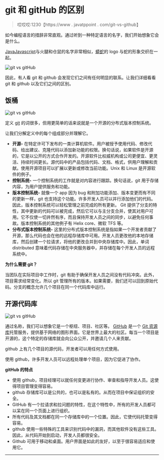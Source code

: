# git 和 gitHub 的区别

> 哎哎哎:1230【https://www . javatppoint . com/git-vs-github】

如今编程语言的措辞非常直观。通过听到一种特定语言的名字，我们开始想象它会是什么。

[Java](https://www.javatpoint.com/java-tutorial)[Javascript](https://www.javatpoint.com/javascript-tutorial)与火腿和仓鼠的名字非常相似，[蟒蛇](https://www.javatpoint.com/python-tutorial)的 logo 与蛇的形象交织在一起。

![git vs gitHub](../Images/17950d8fabd49f44d48bc9faece4b81d.png)

因此，有人看 git 和 github 会发现它们之间有任何明显的联系。让我们详细看看 git 和 github 以及它们之间的区别。

## 饭桶

![git vs gitHub](../Images/a068bb454d82a3ab6a7b985eb7d04884.png)

定义 [git](https://www.javatpoint.com/git) 的词很多，但用更简单的话来说就是一个开源的分布式版本控制系统。

让我们分解定义中的每个组成部分并理解它。

*   **开源-** 在特定许可下发布的一类计算机软件。用户被授予使用代码、修改代码、给出建议、克隆代码以添加新功能的权限。换句话说，如果软件是开源的，它是以公开的方式合作开发的。开源软件比权威机构或公司更便宜、更灵活、持续时间更长。源代码中的产品包括代码、文档、格式，供用户理解和贡献。使用开源项目可以扩展以更新或修改当前功能。Unix 和 Linux 是开源软件的例子。
*   **控制系统-** 一个控制系统的工作就是对内容进行跟踪。换句话说，git 用于存储内容，为用户提供服务和功能。
*   **版本控制系统-** 就像一个 app 因为 bug 和附加功能添加、版本变更而有不同的更新一样，git 也支持这个功能。许多开发人员可以并行添加他们的代码。因此，版本控制系统可以轻松管理之前完成的所有更新。
    Git 提供了分支的特性，其中更新的代码可以被完成，然后它可以与主分支合并，使其对用户可用。它不仅使一切井然有序，而且保持开发人员之间的同步，以避免任何事故。版本控制系统的其他例子有 Helix core、微软 TFS 等。
*   **分布式版本控制系统-** 这里的分布式版本控制系统是指如果一个开发者贡献了开源，那么代码也会在他的远程存储库中可用。开发人员更改他的本地存储库，然后创建一个拉请求，将他的更改合并到中央存储库中。因此，单词 distributed 意味着代码存储在中央服务器中，并存储在每个开发人员的远程系统中。

**为什么需要 git？**

当团队在实际项目中工作时，git 有助于确保开发人员之间没有代码冲突。此外，项目需求经常变化。所以 git 管理所有的版本。如果需要，我们还可以回到原始代码。分支的概念允许几个项目在同一个代码库中运行。

## 开源代码库

![git vs gitHub](../Images/24e02946ebcd02a5966dfc96b977dd0f.png)

通过名称，我们可以想象它是一个枢纽、项目、社区等。 [GitHub](https://www.javatpoint.com/github) 是一个 [Git 资源库](https://www.javatpoint.com/git-repository)托管服务，提供基于网络的图形界面。它是世界上最大的社区。每当一个项目是开源的，这个特定的存储库就会向公众公开，并邀请几个人来贡献。

github 上有几个项目的源代码，开发者可以用任何方式使用。

使用 github，许多开发人员可以远程处理单个项目，因为它促进了协作。

**gitHub 的特点**

*   使用 github，项目经理可以就任何变更进行协作、审查和指导开发人员。这使得项目管理变得容易。
*   github 存储库可以是公共的，也可以是私有的。从而在项目中保证组织的安全。
*   GitHub 有一个拉请求和拉问题的特性，在这个特性中，所有的开发人员都可以呆在同一个页面上进行组织。
*   所有代码及其文档都在同一个存储库中的一个位置。因此，它使代码托管变得容易。
*   github 使用一些特殊的工具来识别代码中的漏洞，而其他软件没有这些工具。因此，从代码开始到启动，开发人员都很安全。
*   Github 可用于移动和桌面。用户界面是如此的友好，以至于很容易适应和使用它。

* * *